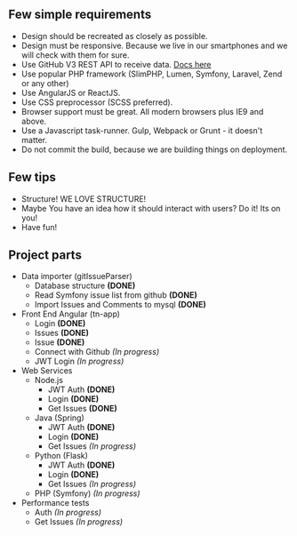 ## Few simple requirements

- Design should be recreated as closely as possible.
- Design must be responsive. Because we live in our smartphones and we will check with them for sure.
- Use GitHub V3 REST API to receive data. [Docs here](https://developer.github.com/v3/)
- Use popular PHP framework (SlimPHP, Lumen, Symfony, Laravel, Zend or any other)
- Use AngularJS or ReactJS.
- Use CSS preprocessor (SCSS preferred).
- Browser support must be great. All modern browsers plus IE9 and above.
- Use a Javascript task-runner. Gulp, Webpack or Grunt - it doesn't matter.
- Do not commit the build, because we are building things on deployment.

## Few tips

- Structure! WE LOVE STRUCTURE!
- Maybe You have an idea how it should interact with users? Do it! Its on you!
- Have fun!


## Project parts

- Data importer (gitIssueParser)
  - Database structure **(DONE)**
  - Read Symfony issue list from github **(DONE)**
  - Import Issues and Comments to mysql **(DONE)**
- Front End Angular (tn-app) 
  - Login  **(DONE)**
  - Issues **(DONE)**
  - Issue **(DONE)**
  - Connect with Github *(In progress)*
  - JWT Login *(In progress)*
- Web Services
  - Node.js
    - JWT Auth **(DONE)**
    - Login **(DONE)**
    - Get Issues **(DONE)**
  - Java (Spring)
    - JWT Auth **(DONE)** 
    - Login **(DONE)**
    - Get Issues *(In progress)*
  - Python (Flask)
    - JWT Auth **(DONE)** 
    - Login **(DONE)**
    - Get Issues *(In progress)*
  - PHP (Symfony) *(In progress)*
- Performance tests
  - Auth *(In progress)*
  - Get Issues *(In progress)*
